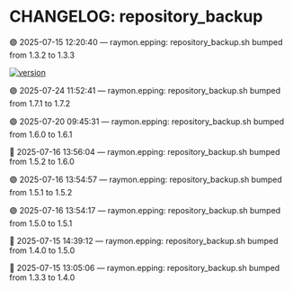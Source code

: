 # CHANGELOG: repository_backup

🟣 2025-07-15 12:20:40 — raymon.epping: repository_backup.sh bumped from 1.3.2 to 1.3.3

[![version](https://img.shields.io/badge/version-1.7.2-red)](https://github.com/raymonepping)

🟣 2025-07-24 11:52:41 — raymon.epping: repository_backup.sh bumped from 1.7.1 to 1.7.2

🟣 2025-07-20 09:45:31 — raymon.epping: repository_backup.sh bumped from 1.6.0 to 1.6.1

🔵 2025-07-16 13:56:04 — raymon.epping: repository_backup.sh bumped from 1.5.2 to 1.6.0

🟣 2025-07-16 13:54:57 — raymon.epping: repository_backup.sh bumped from 1.5.1 to 1.5.2

🟣 2025-07-16 13:54:17 — raymon.epping: repository_backup.sh bumped from 1.5.0 to 1.5.1

🔵 2025-07-15 14:39:12 — raymon.epping: repository_backup.sh bumped from 1.4.0 to 1.5.0

🔵 2025-07-15 13:05:06 — raymon.epping: repository_backup.sh bumped from 1.3.3 to 1.4.0

